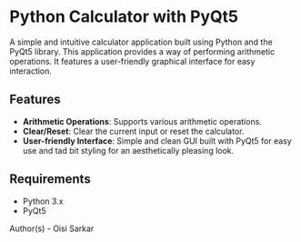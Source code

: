 # Python Calculator with PyQt5

A simple and intuitive calculator application built using Python and the PyQt5 library. This application provides a way of performing arithmetic operations. It features a user-friendly graphical interface for easy interaction.

## Features

- **Arithmetic Operations**: Supports various arithmetic operations.
- **Clear/Reset**: Clear the current input or reset the calculator.
- **User-friendly Interface**: Simple and clean GUI built with PyQt5 for easy use and tad bit styling for an aesthetically pleasing look.

## Requirements

- Python 3.x
- PyQt5

Author(s) - Oisi Sarkar